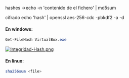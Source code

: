 hashes ->echo -n 'contenido de el fichero' | md5sum


cifrado
 echo 'hash' | openssl aes-256-cdc -pbkdf2 -a -d


#### En windows:

``` powershell
Get-FileHash VirtualBox.exe
```

[![Integridad-Hash.png](https://i.postimg.cc/zvLmzJcJ/Integridad-Hash.png)](https://postimg.cc/LgMQvMS7)
#### En linux:

``` bash
sha256sum <file>
```

